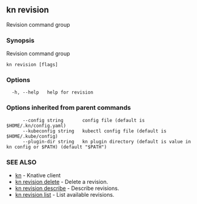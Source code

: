 ## kn revision

Revision command group

### Synopsis

Revision command group

```
kn revision [flags]
```

### Options

```
  -h, --help   help for revision
```

### Options inherited from parent commands

```
      --config string       config file (default is $HOME/.kn/config.yaml)
      --kubeconfig string   kubectl config file (default is $HOME/.kube/config)
      --plugin-dir string   kn plugin directory (default is value in kn config or $PATH) (default "$PATH")
```

### SEE ALSO

* [kn](kn.md)	 - Knative client
* [kn revision delete](kn_revision_delete.md)	 - Delete a revision.
* [kn revision describe](kn_revision_describe.md)	 - Describe revisions.
* [kn revision list](kn_revision_list.md)	 - List available revisions.

